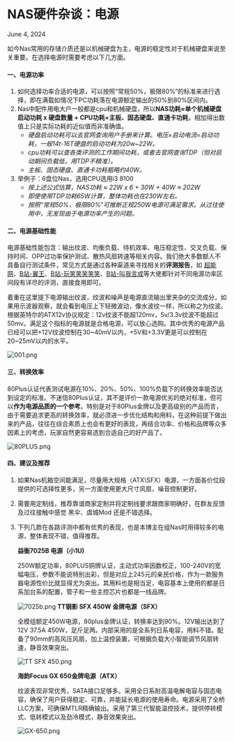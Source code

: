 # NAS硬件杂谈：电源

June 4, 2024

如今Nas常用的存储介质还是以机械硬盘为主，电源的稳定性对于机械硬盘来说至关重要。在选择电源时需要考虑以下几方面。

#### 一、电源功率

1. 如何选择功率合适的电源，可以按照“常规50%，极限80%”的标准来进行选择，即在满载如情况下PC功耗落在电源额定输出的50%到80%区间内。
2. Nas中配件用电大户一般都是cpu和机械硬盘，所以**NAS功耗≈单个机械硬盘启动功耗 x 硬盘数量 + CPU功耗+主板、固态硬盘、直通卡功耗**，相加得出数值上只是实际功耗的近似值而非准确值。
   - *硬盘启动功耗可以去官网查询用户手册来计算。电压×启动电流=启动功耗，一般14t-16T硬盘的启动功耗为20w~22W。*
   - *cpu功耗可以查各类评测的工作期间功耗，或者去官网查询TDP（但对启动期间负载低，用TDP不精准）。*
   - *主板、固态硬盘、直通卡功耗粗略约40W。*
3. 举例子：6盘位Nas，选用CPU选用i3 8100
   - *按上述公式估算，NAS功耗 ≈ 22W x 6 + 30W + 40W ≈ 202W*
   - *即使使用TDP功耗65W计算，整体功耗也在230W左右。*
   - *按照“常规50%，极限80%”可推断正规250W电源可满足需求。从过往使用中，无发现由于电源功率产生的问题。*

#### 二、电源基础性能

电源基础性能包含：输出纹波、均衡负载、待机效率、电压稳定性、交叉负载、保持时间、OPP过功率保护测试、散热风扇转速等相关内容。我们绝大多数额人不具备自行测试条件，常见方式是通过各种渠道来寻找相关的**评测报告**，如 [超能网](https://www.expreview.com/)、[B站-翼王](https://space.bilibili.com/475961)、[B站-玩笑笑笑笑笑](https://space.bilibili.com/10390475)、[B站-叫我言成](https://space.bilibili.com/50145252?spm_id_from=333.788.0.0)等大佬都针对不同电源功率区间段有详尽的评测，直接食用即可。

着重在这里提下电源输出纹波，纹波和噪声是电源直流输出里夹杂的交流成分，如果用示波器观察，就会看到电压上下轻微波动，像水波纹一样，所以称之为纹波。
根据英特尔的ATX12v协议规定：12v纹波不能超120mv，5v/3.3v纹波不能超过50mv。满足这个指标的电源就是合格电源，可以放心选购。其中优秀的电源产品已经可以把+12V纹波控制在30~40mV以内，+5V和+3.3V更是可以控制在20~25mV以内的水平。

![001.png](https://nas-u.top/usr/uploads/2024/06/247046566.png)

#### 三、转换效率

80Plus认证代表测试电源在10%、20%、50%、100%负载下的转换效率能否达到设定的标准。不迷信80Plus认证，其不是评价一款电源优劣的绝对标准，但可以**作为电源品质的一个参考**。特别是对于80Plus金牌以及更高级别的产品而言，由于需要追求更高的转换效率，就必须进一步优化结构和用料，在这种前提下做出来的产品，往往在综合素质上也会有更好的表现，再结合功率、价格和品牌等众多因素上的考虑，玩家自然更容易选到合适自己的好产品了。

![80PLUS.png](https://nas-u.top/usr/uploads/2024/06/479039902.png)

#### 四、建议及推荐

1. 如果Nas机箱空间能满足，尽量用大规格（ATX\SFX）电源，一方面各价位段提供的可选择性更多，另一方面使用更大尺寸风扇，噪音控制更好。

2. 需要用定制线，推荐靠谱商家定制并将定制线要求跟商家明确好，在群友反馈及过往接触中感觉 黑伞、虞城Mod 还是不错选择。

3. 下列几款在各路评测中都有优秀的表现，也是本博主在组Nas时用得较多的电源，整体表现不错，值得推荐。

   **益衡7025B 电源（小1U)**

   250W额定功率，80PLUS铜牌认证，主动式功率因数校正，100-240V的宽幅电压，参数不能说特别出彩，但是对应上245元的亲民价格，作为一款服务器电源性价比就显得尤为突出。其用料也是相当足，电容基本上使用的都是日系加台系的配置，管子和一些主控芯片也都是一线品牌。

   ![7025b.png](https://nas-u.top/usr/uploads/2024/06/537925209.png)
   **TT钢影 SFX 450W 金牌电源（SFX）**

   全模组额定450W电源，80plus金牌认证，转换率达到90%。12V输出达到了12V 37.5A 450W，足斤足两。内部采用的是全系列日系电容，用料不错。配备了90mm的高风压风扇，加上温控装置，可根据负载大小智能调节风扇转速，静音效果突出。

   ![TT SFX 450.png](https://nas-u.top/usr/uploads/2024/06/319518369.png)

   **海韵Focus GX 650金牌电源（ATX）**

   纹波表现非常优秀，SATA接口足够多。采用全日系耐高温电解电容与固态电容，确保了用户获得稳定、可靠，并能延长电源的使用寿命。电源采用了全桥LLC方案，可确保MTLR精确输出。采用了第三代智能温控技术，提供停转模式、低转模式以及劲冷模式，静音效果突出。

   ![GX-650.png](https://nas-u.top/usr/uploads/2024/06/1543835032.png)
